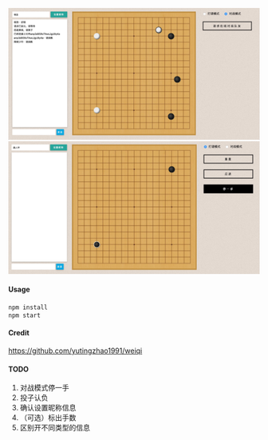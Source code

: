 ![preview](doc/preview.jpg) ![preview2](doc/preview2.jpg)



#### Usage

```
npm install
npm start
```



#### Credit

https://github.com/yutingzhao1991/weiqi 



#### TODO

1.  对战模式停一手
2.  投子认负
3.  确认设置昵称信息
4.  （可选）标出手数
5.  区别开不同类型的信息